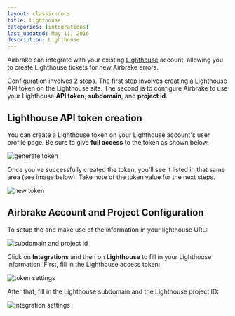 ```yaml
---
layout: classic-docs
title: Lighthouse
categories: [integrations]
last_updated: May 11, 2016
description: Lighthouse
---
```


Airbrake can integrate with your existing
[Lighthouse](https://lighthouseapp.com) account, allowing you to create
Lighthouse tickets for new Airbrake errors.

Configuration involves 2 steps. The first step involves creating a Lighthouse
API token on the Lighthouse site. The second is to configure Airbrake to use
your Lighthouse **API token**, **subdomain**, and **project id**.

## Lighthouse API token creation

You can create a Lighthouse token on your Lighthouse account's user profile
page. Be sure to give **full access** to the token as shown below.

![generate token](/docs/assets/img/docs/integrations/lighthouse_generate_token.png)

Once you've successfully created the token, you'll see it listed in that same
area (see image below). Take note of the token value for the next steps.

![new token](/docs/assets/img/docs/integrations/lighthouse_new_token.png)

## Airbrake Account and Project Configuration

To setup the and make use of the information in your lighthouse URL:

![subdomain and project id](/docs/assets/img/docs/integrations/lighthouse_subdomain_and_project_id.png)

Click on **Integrations** and then on **Lighthouse** to fill in your Lighthouse
information. First, fill in the Lighthouse access token:

![token settings](/docs/assets/img/docs/integrations/lighthouse_token_settings.png)

After that, fill in the Lighthouse subdomain and the Lighthouse project ID:

![integration settings](/docs/assets/img/docs/integrations/lighthouse_settings.png)
